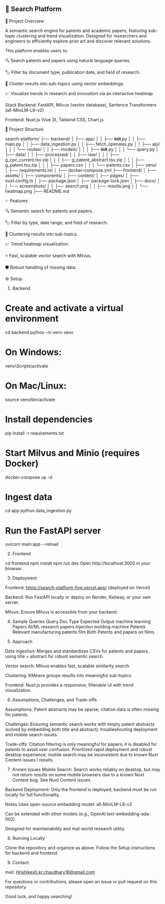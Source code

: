 ## 🚀 Search Platform

📝 Project Overview

A semantic search engine for patents and academic papers, featuring sub-topic clustering and trend visualization. Designed for researchers and engineers to efficiently explore prior art and discover relevant solutions.

This platform enables users to:

🔍 Search patents and papers using natural language queries.

🏷️ Filter by document type, publication date, and field of research.

🧠 Cluster results into sub-topics using vector embeddings.

📈 Visualize trends in research and innovation via an interactive heatmap.

Stack
Backend: FastAPI, Milvus (vector database), Sentence Transformers (all-MiniLM-L6-v2)

Frontend: Nuxt.js (Vue 3), Tailwind CSS, Chart.js

📁 Project Structure

search-platform/
├── backend/
│   ├── app/
│   │   ├── __init__.py
│   │   ├── main.py
│   │   ├── data_ingestion.py
│   │   ├── fetch_openalex.py
│   │   ├── api/
│   │   │   └── routes/
│   │   ├── models/
│   │   │   ├── __init__.py
│   │   │   └── query.py
│   ├── data/
│   │   ├── processed/
│   │   ├── raw/
│   │   │   ├── g_cpc_current.tsv.zip
│   │   │   ├── g_patent_abstract.tsv.zip
│   │   │   ├── g_patent.tsv.zip
│   │   │   ├── papers.csv
│   │   │   └── patents.csv
│   ├── venv/
│   ├── requirements.txt
│   ├── docker-compose.yml
├── frontend/
│   ├── assets/
│   ├── components/
│   ├── content/
│   ├── pages/
│   ├── nuxt.config.ts
│   ├── package.json
│   ├── package-lock.json
│   ├── docs/
│   │   └── screenshots/
│   │       ├── search.png
│   │       ├── results.png
│   │       └── heatmap.png
├── README.md

✨ Features

🔍 Semantic search for patents and papers.

🏷️ Filter by type, date range, and field of research.

🧠 Clustering results into sub-topics.

📈 Trend heatmap visualization.

⚡ Fast, scalable vector search with Milvus.

🛡️ Robust handling of missing data.

⚙️ Setup

1. Backend

# Create and activate a virtual environment
cd backend
python -m venv venv
# On Windows:
venv\Scripts\activate
# On Mac/Linux:
source venv/bin/activate

# Install dependencies
pip install -r requirements.txt

# Start Milvus and Minio (requires Docker)
docker-compose up -d

# Ingest data
cd app
python data_ingestion.py

# Run the FastAPI server
uvicorn main:app --reload

2. Frontend

cd frontend
npm install
npm run dev
Open http://localhost:3000 in your browser.


3. Deployment

Frontend: https://search-platform-five.vercel.app/ (deployed on Vercel)

Backend: Run FastAPI locally or deploy on Render, Railway, or your own server.

Milvus: Ensure Milvus is accessible from your backend.

4. Sample Queries
Query	Doc Type	Expected Output
machine learning	Papers	AI/ML research papers
Injection molding machine	Patents	Relevant manufacturing patents
film	Both	Patents and papers on films


5. Approach

Data ingestion: Merges and standardizes CSVs for patents and papers, using title + abstract for robust semantic search.

Vector search: Milvus enables fast, scalable similarity search.

Clustering: KMeans groups results into meaningful sub-topics.

Frontend: Nuxt.js provides a responsive, filterable UI with trend visualization.

6. Assumptions, Challenges, and Trade-offs

Assumptions: Patent abstracts may be sparse; citation data is often missing for patents.

Challenges: Ensuring semantic search works with empty patent abstracts (solved by embedding both title and abstract); troubleshooting deployment and mobile search issues.

Trade-offs: Citation filtering is only meaningful for papers; it is disabled for patents to avoid user confusion. Prioritized rapid deployment and robust desktop experience; mobile search may be inconsistent due to known Nuxt Content issues.l results.

7. Known Issues
Mobile Search: Search works reliably on desktop, but may not return results on some mobile browsers due to a known Nuxt Content bug. See Nuxt Content issues.

Backend Deployment: Only the frontend is deployed; backend must be run locally for full functionality.

Notes
Uses open-source embedding model: all-MiniLM-L6-v2.

Can be extended with other models (e.g., OpenAI text-embedding-ada-002).

Designed for maintainability and real-world research utility.

8. Running Locally

Clone the repository and organize as above.
Follow the Setup instructions for backend and frontend.

9. Contact:

mail: Hrishikesh.kr.chaudhary16@gmail.com

For questions or contributions, please open an issue or pull request on this repository.

Good luck, and happy searching!
